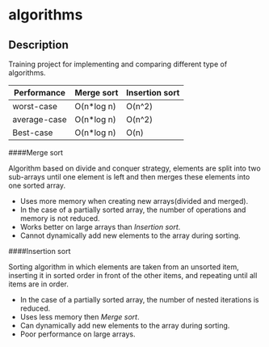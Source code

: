 # algorithms

## Description 
Training project for implementing and comparing different type of algorithms. 

| Performance | Merge sort | Insertion sort |
|---|---|---|
| worst-case | O(n\*log n) | O(n^2) |
| average-case| O(n\*log n) | O(n^2) |
| Best-case| O(n\*log n) | O(n) |

####Merge sort

Algorithm based on divide and conquer strategy, elements are split into two sub-arrays until one element is left
and then merges these elements into one sorted array.

- Uses more memory when creating new arrays(divided and merged).
- In the case of a partially sorted array, the number of operations and memory is not reduced.
- Works better on large arrays than *Insertion sort*.
- Cannot dynamically add new elements to the array during sorting.

####Insertion sort

Sorting algorithm in which elements are taken from an unsorted item, inserting it in sorted order in front of the other
items, and repeating until all items are in order. 

- In the case of a partially sorted array, the number of nested iterations is reduced.
- Uses less memory then *Merge sort*.
- Can dynamically add new elements to the array during sorting.
- Poor performance on large arrays.  